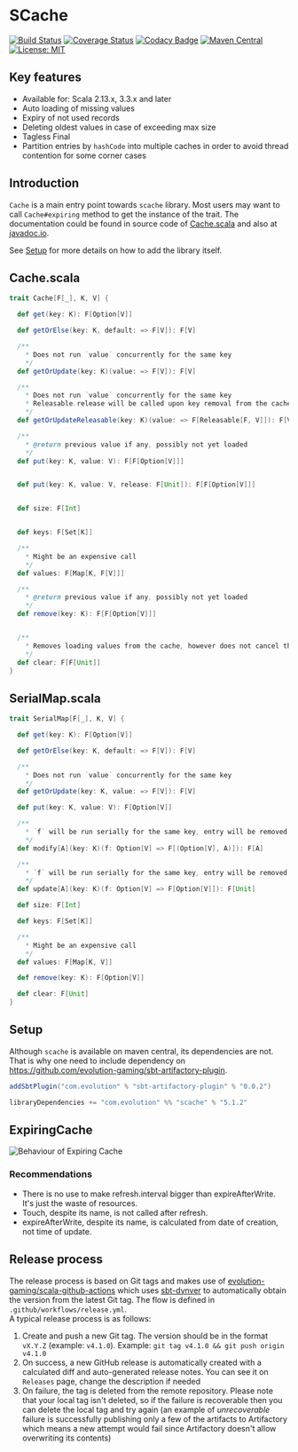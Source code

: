 # SCache
[![Build Status](https://github.com/evolution-gaming/scache/workflows/CI/badge.svg)](https://github.com/evolution-gaming/scache/actions?query=workflow%3ACI)
[![Coverage Status](https://coveralls.io/repos/evolution-gaming/scache/badge.svg)](https://coveralls.io/r/evolution-gaming/scache)
[![Codacy Badge](https://app.codacy.com/project/badge/Grade/c44790f3e44a495488141d9eed4aa757)](https://www.codacy.com/gh/evolution-gaming/scache/dashboard?utm_source=github.com&amp;utm_medium=referral&amp;utm_content=evolution-gaming/scache&amp;utm_campaign=Badge_Grade)
[![Maven Central](https://maven-badges.herokuapp.com/maven-central/com.evolution/scache_2.13/badge.svg)](https://maven-badges.herokuapp.com/maven-central/com.evolution/scache_2.13)
[![License: MIT](https://img.shields.io/badge/License-MIT-yellowgreen.svg)](https://opensource.org/licenses/MIT)

## Key features

* Available for: Scala 2.13.x, 3.3.x and later
* Auto loading of missing values
* Expiry of not used records
* Deleting oldest values in case of exceeding max size
* Tagless Final
* Partition entries by `hashCode` into multiple caches in order to avoid thread contention for some corner cases

## Introduction

`Cache` is a main entry point towards `scache` library. Most users may want to
call `Cache#expiring` method to get the instance of the trait. The
documentation could be found in source code of
[Cache.scala](src/main/scala/com/evolution/scache/Cache.scala) and also at
[javadoc.io](https://javadoc.io/doc/com.evolution/scache_2.13/latest/com/evolution/scache/Cache$.html).

See [Setup](https://github.com/evolution-gaming/scache#setup) for more details
on how to add the library itself.

## Cache.scala

```scala
trait Cache[F[_], K, V] {

  def get(key: K): F[Option[V]]

  def getOrElse(key: K, default: => F[V]): F[V]

  /**
    * Does not run `value` concurrently for the same key
    */
  def getOrUpdate(key: K)(value: => F[V]): F[V]

  /**
    * Does not run `value` concurrently for the same key
    * Releasable.release will be called upon key removal from the cache
    */
  def getOrUpdateReleasable(key: K)(value: => F[Releasable[F, V]]): F[V]

  /**
    * @return previous value if any, possibly not yet loaded
    */
  def put(key: K, value: V): F[F[Option[V]]]


  def put(key: K, value: V, release: F[Unit]): F[F[Option[V]]]


  def size: F[Int]


  def keys: F[Set[K]]

  /**
    * Might be an expensive call
    */
  def values: F[Map[K, F[V]]]

  /**
    * @return previous value if any, possibly not yet loaded
    */
  def remove(key: K): F[F[Option[V]]]


  /**
    * Removes loading values from the cache, however does not cancel them
    */
  def clear: F[F[Unit]]
}
```

## SerialMap.scala

```scala
trait SerialMap[F[_], K, V] {

  def get(key: K): F[Option[V]]

  def getOrElse(key: K, default: => F[V]): F[V]

  /**
    * Does not run `value` concurrently for the same key
    */
  def getOrUpdate(key: K, value: => F[V]): F[V]

  def put(key: K, value: V): F[Option[V]]

  /**
    * `f` will be run serially for the same key, entry will be removed in case of `f` returns `none`
    */
  def modify[A](key: K)(f: Option[V] => F[(Option[V], A)]): F[A]

  /**
    * `f` will be run serially for the same key, entry will be removed in case of `f` returns `none`
    */
  def update[A](key: K)(f: Option[V] => F[Option[V]]): F[Unit]

  def size: F[Int]

  def keys: F[Set[K]]

  /**
    * Might be an expensive call
    */
  def values: F[Map[K, V]]

  def remove(key: K): F[Option[V]]

  def clear: F[Unit]
}
```

## Setup

Although `scache` is available on maven central, its dependencies are not. That is why one need to include
dependency on https://github.com/evolution-gaming/sbt-artifactory-plugin.

```scala
addSbtPlugin("com.evolution" % "sbt-artifactory-plugin" % "0.0.2")

libraryDependencies += "com.evolution" %% "scache" % "5.1.2"
```

## ExpiringCache

![Behaviour of Expiring Cache](ExpiringCache.png)

### Recommendations

* There is no use to make refresh.interval bigger than expireAfterWrite. It's just the waste of resources.
* Touch, despite its name, is not called after refresh.
* expireAfterWrite, despite its name, is calculated from date of creation, not time of update.

## Release process
The release process is based on Git tags and makes use of [evolution-gaming/scala-github-actions](https://github.com/evolution-gaming/scala-github-actions) which uses [sbt-dynver](https://github.com/sbt/sbt-dynver) to automatically obtain the version from the latest Git tag. The flow is defined in `.github/workflows/release.yml`.  
A typical release process is as follows:
1. Create and push a new Git tag. The version should be in the format `vX.Y.Z` (example: `v4.1.0`). Example: `git tag v4.1.0 && git push origin v4.1.0`
2. On success, a new GitHub release is automatically created with a calculated diff and auto-generated release notes. You can see it on `Releases` page, change the description if needed
3. On failure, the tag is deleted from the remote repository. Please note that your local tag isn't deleted, so if the failure is recoverable then you can delete the local tag and try again (an example of *unrecoverable* failure is successfully publishing only a few of the artifacts to Artifactory which means a new attempt would fail since Artifactory doesn't allow overwriting its contents)
